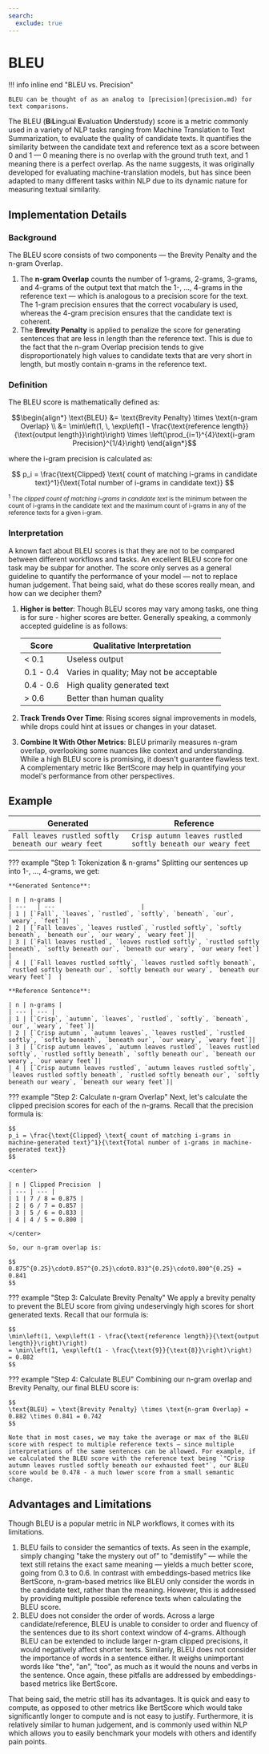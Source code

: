 ```yaml
---
search:
  exclude: true
---
```


# BLEU

!!! info inline end "BLEU vs. Precision"

    BLEU can be thought of as an analog to [precision](precision.md) for text comparisons.

The BLEU (**B**i**L**ingual **E**valuation **U**nderstudy) score is a metric commonly used in a variety of NLP tasks ranging from Machine Translation to Text Summarization, to evaluate the quality of candidate texts. It quantifies the similarity between the candidate text and reference text as a score between 0 and 1 — 0 meaning there is no overlap with the ground truth text, and 1 meaning there is a perfect overlap. As the name suggests, it was originally developed for evaluating machine-translation models, but has since been adapted to many different tasks within NLP due to its dynamic nature for measuring textual similarity.

## Implementation Details

### Background
The BLEU score consists of two components — the Brevity Penalty and the n-gram Overlap.

1. The **n-gram Overlap** counts the number of 1-grams, 2-grams, 3-grams, and 4-grams of the output text that match the 1-, ..., 4-grams in the reference text — which is analogous to a precision score for the text. The 1-gram precision ensures that the correct vocabulary is used, whereas the 4-gram precision ensures that the candidate text is coherent.
2. The **Brevity Penalty** is applied to penalize the score for generating sentences that are less in length than the reference text. This is due to the fact that the n-gram Overlap precision tends to give disproportionately high values to candidate texts that are very short in length, but mostly contain n-grams in the reference text.


### Definition
The BLEU score is mathematically defined as:

$$\begin{align*} \text{BLEU} &= \text{Brevity Penalty} \times \text{n-gram Overlap} \\
&= \min\left(1, \, \exp\left(1 - \frac{\text{reference length}}{\text{output length}}\right)\right) \times \left(\prod_{i=1}^{4}\text{i-gram Precision}^{1/4}\right)
\end{align*}$$

where the i-gram precision is calculated as:

$$
p_i = \frac{\text{Clipped} \text{ count of matching i-grams in candidate text}^1}{\text{Total number of i-grams in candidate text}}
$$

<div class="footnote-content">
    <p style="font-size: smaller;">
        <sup>1</sup> The <i>clipped count of matching i-grams in candidate text</i> is the minimum between the count of i-grams in the candidate text and the maximum count of i-grams in any of the reference texts for a given i-gram.
    </p>
</div>

### Interpretation
A known fact about BLEU scores is that they are not to be compared between different workflows and tasks. An excellent BLEU score for one task may be subpar for another. The score only serves as a general guideline to quantify the performance of your model — not to replace human judgement. That being said, what do these scores really mean, and how can we decipher them?

1. **Higher is better**: Though BLEU scores may vary among tasks, one thing is for sure - higher scores are better. Generally speaking, a commonly accepted guideline is as follows: <br>

    | Score | Qualitative Interpretation |
    | ---   | ---                        |
    | < 0.1 | Useless output             |
    | 0.1 - 0.4 | Varies in quality; May not be acceptable |
    | 0.4 - 0.6 | High quality generated text |
    | > 0.6 | Better than human quality  |

2. **Track Trends Over Time**: Rising scores signal improvements in models, while drops could hint at issues or changes in your dataset.

3. **Combine It With Other Metrics**: BLEU primarily measures n-gram overlap, overlooking some nuances like context and understanding. While a high BLEU score is promising, it doesn't guarantee flawless text. A complementary metric like BertScore may help in quantifying your model's performance from other perspectives.

## Example

| Generated | Reference |
| --- | --- |
| `Fall leaves rustled softly beneath our weary feet` | `Crisp autumn leaves rustled softly beneath our weary feet` |

??? example "Step 1: Tokenization & n-grams"
    Splitting our sentences up into 1-, ..., 4-grams, we get:

    **Generated Sentence**:

    | n | n-grams |
    | ---   | ---                        |
    | 1 | [`Fall`, `leaves`, `rustled`, `softly`, `beneath`, `our`, `weary`, `feet`]|
    | 2 | [`Fall leaves`, `leaves rustled`, `rustled softly`, `softly beneath`, `beneath our`, `our weary`, `weary feet`]|
    | 3 | [`Fall leaves rustled`, `leaves rustled softly`, `rustled softly beneath`, `softly beneath our`, `beneath our weary`, `our weary feet`] |
    | 4 | [`Fall leaves rustled softly`, `leaves rustled softly beneath`, `rustled softly beneath our`, `softly beneath our weary`, `beneath our weary feet`]  |

    **Reference Sentence**:

    | n | n-grams |
    | --- | --- |
    | 1 | [`Crisp`, `autumn`, `leaves`, `rustled`, `softly`, `beneath`, `our`, `weary`, `feet`]|
    | 2 | [`Crisp autumn`, `autumn leaves`, `leaves rustled`, `rustled softly`, `softly beneath`, `beneath our`, `our weary`, `weary feet`]|
    | 3 | [`Crisp autumn leaves`, `autumn leaves rustled`, `leaves rustled softly`, `rustled softly beneath`, `softly beneath our`, `beneath our weary`, `our weary feet`]|
    | 4 | [`Crisp autumn leaves rustled`, `autumn leaves rustled softly`, `leaves rustled softly beneath`, `rustled softly beneath our`, `softly beneath our weary`, `beneath our weary feet`]|

??? example "Step 2: Calculate n-gram Overlap"
    Next, let's calculate the clipped precision scores for each of the n-grams. Recall that the precision formula is:

    $$
    p_i = \frac{\text{Clipped} \text{ count of matching i-grams in machine-generated text}^1}{\text{Total number of i-grams in machine-generated text}}
    $$

    <center>

    | n | Clipped Precision  |
    | --- | --- |
    | 1 | 7 / 8 = 0.875 |
    | 2 | 6 / 7 = 0.857 |
    | 3 | 5 / 6 = 0.833 |
    | 4 | 4 / 5 = 0.800 |

    </center>

    So, our n-gram overlap is:

    $$
    0.875^{0.25}\cdot0.857^{0.25}\cdot0.833^{0.25}\cdot0.800^{0.25} = 0.841
    $$

??? example "Step 3: Calculate Brevity Penalty"
    We apply a brevity penalty to prevent the BLEU score from giving undeservingly high scores for short generated texts. Recall that our formula is:

    $$
    \min\left(1, \exp\left(1 - \frac{\text{reference length}}{\text{output length}}\right)\right)
    = \min\left(1, \exp\left(1 - \frac{\text{9}}{\text{8}}\right)\right)
    = 0.882
    $$

??? example "Step 4: Calculate BLEU"
    Combining our n-gram overlap and Brevity Penalty, our final BLEU score is:

    $$
    \text{BLEU} = \text{Brevity Penalty} \times \text{n-gram Overlap} = 0.882 \times 0.841 = 0.742
    $$

    Note that in most cases, we may take the average or max of the BLEU score with respect to multiple reference texts — since multiple interpretations of the same sentences can be allowed. For example, if we calculated the BLEU score with the reference text being `"Crisp autumn leaves rustled softly beneath our exhausted feet"`, our BLEU score would be 0.478 - a much lower score from a small semantic change.


## Advantages and Limitations
Though BLEU is a popular metric in NLP workflows, it comes with its limitations.

1. BLEU fails to consider the semantics of texts. As seen in the example, simply changing "take the mystery out of" to "demistify" — while the text still retains the exact same meaning — yields a much better score, going from 0.3 to 0.6. In contrast with embeddings-based metrics like BertScore, n-gram-based metrics like BLEU only consider the words in the candidate text, rather than the meaning. However, this is addressed by providing multiple possible reference texts when calculating the BLEU score.
2. BLEU does not consider the order of words. Across a large candidate/reference, BLEU is unable to consider to order and fluency of the sentences due to its short context window of 4-grams. Although BLEU can be extended to include larger n-gram clipped precisions, it would negatively affect shorter texts. Similarly, BLEU does not consider the importance of words in a sentence either. It weighs unimportant words like "the", "an", "too", as much as it would the nouns and verbs in the sentence. Once again, these pitfalls are addressed by embeddings-based metrics like BertScore.

That being said, the metric still has its advantages. It is quick and easy to compute, as opposed to other metrics like BertScore which would take significantly longer to compute and is not easy to justify. Furthermore, it is relatively similar to human judgement, and is commonly used within NLP which allows you to easily benchmark your models with others and identify pain points.

